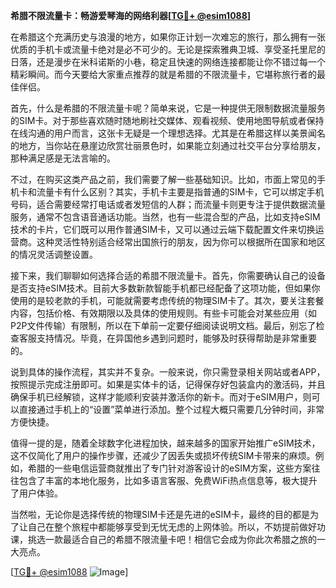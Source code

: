 **希腊不限流量卡：畅游爱琴海的网络利器[[TG💪+ @esim1088](https://t.me/s/esim1088)]**

在希腊这个充满历史与浪漫的地方，如果你正计划一次难忘的旅行，那么拥有一张优质的手机卡或流量卡绝对是必不可少的。无论是探索雅典卫城、享受圣托里尼的日落，还是漫步在米科诺斯的小巷，稳定且快速的网络连接都能让你不错过每一个精彩瞬间。而今天要给大家重点推荐的就是希腊的不限流量卡，它堪称旅行者的最佳伴侣。

首先，什么是希腊的不限流量卡呢？简单来说，它是一种提供无限制数据流量服务的SIM卡。对于那些喜欢随时随地刷社交媒体、观看视频、使用地图导航或者保持在线沟通的用户而言，这张卡无疑是一个理想选择。尤其是在希腊这样以美景闻名的地方，当你站在悬崖边欣赏壮丽景色时，如果能立刻通过社交平台分享给朋友，那种满足感是无法言喻的。

不过，在购买这类产品之前，我们需要了解一些基础知识。比如，市面上常见的手机卡和流量卡有什么区别？其实，手机卡主要是指普通的SIM卡，它可以绑定手机号码，适合需要经常打电话或者发短信的人群；而流量卡则更专注于提供数据流量服务，通常不包含语音通话功能。当然，也有一些混合型的产品，比如支持eSIM技术的卡片，它们既可以用作普通SIM卡，又可以通过云端下载配置文件来切换运营商。这种灵活性特别适合经常出国旅行的朋友，因为你可以根据所在国家和地区的情况灵活调整设置。

接下来，我们聊聊如何选择合适的希腊不限流量卡。首先，你需要确认自己的设备是否支持eSIM技术。目前大多数新款智能手机都已经配备了这项功能，但如果你使用的是较老款的手机，可能就需要考虑传统的物理SIM卡了。其次，要关注套餐内容，包括价格、有效期限以及具体的使用规则。有些卡可能会对某些应用（如P2P文件传输）有限制，所以在下单前一定要仔细阅读说明文档。最后，别忘了检查客服支持情况。毕竟，在异国他乡遇到问题时，能够及时获得帮助是非常重要的。

说到具体的操作流程，其实并不复杂。一般来说，你只需登录相关网站或者APP，按照提示完成注册即可。如果是实体卡的话，记得保存好包装盒内的激活码，并且确保手机已经解锁，这样才能顺利安装并激活你的新卡。而对于eSIM用户，则可以直接通过手机上的“设置”菜单进行添加。整个过程大概只需要几分钟时间，非常方便快捷。

值得一提的是，随着全球数字化进程加快，越来越多的国家开始推广eSIM技术，这不仅简化了用户的操作步骤，还减少了因丢失或损坏传统SIM卡带来的麻烦。例如，希腊的一些电信运营商就推出了专门针对游客设计的eSIM方案，这些方案往往包含了丰富的本地化服务，比如多语言客服、免费WiFi热点信息等，极大提升了用户体验。

当然啦，无论你是选择传统的物理SIM卡还是先进的eSIM卡，最终的目的都是为了让自己在整个旅程中都能够享受到无忧无虑的上网体验。所以，不妨提前做好功课，挑选一款最适合自己的希腊不限流量卡吧！相信它会成为你此次希腊之旅的一大亮点。

[[TG💪+ @esim1088](https://t.me/s/esim1088) ![Image](https://i.postimg.cc/4NQfJmqS/Snipaste-2025-05-13-00-14-12.png)]